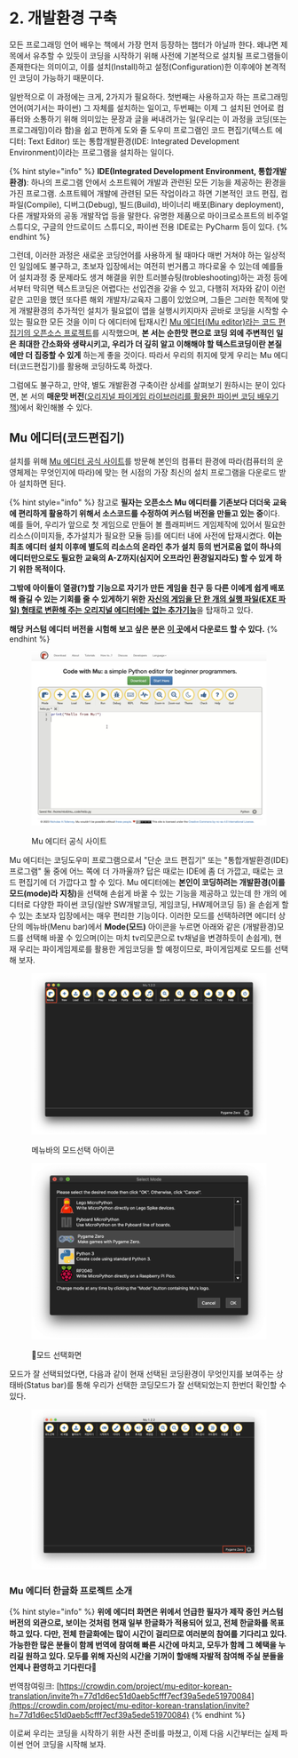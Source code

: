 # 2. 개발환경 구축

모든 프로그래밍 언어 배우는 책에서 가장 먼저 등장하는 챕터가 아닐까 한다. 왜냐면 제목에서 유추할 수 있듯이 코딩을 시작하기 위해 사전에 기본적으로 설치될 프로그램들이 존재한다는 의미이고, 이를 설치(Install)하고 설정(Configuration)한 이후에야 본격적인 코딩이 가능하기 때문이다.&#x20;

일반적으로 이 과정에는 크게, 2가지가 필요하다. 첫번째는 사용하고자 하는 프로그래밍 언어(여기서는 파이썬) 그 자체를 설치하는 일이고, 두번째는 이제 그 설치된 언어로 컴퓨터와 소통하기 위해 의미있는 문장과 글을 써내려가는 일(우리는 이 과정을 코딩(또는 프로그래밍)이라 함)을 쉽고 편하게 도와 줄 도우미 프로그램인 코드 편집기(텍스트 에디터: Text Editor) 또는 통합개발환경(IDE: Integrated Development Environment)이라는 프로그램을 설치하는 일이다.&#x20;

{% hint style="info" %}
**IDE(Integrated Development Environment, 통합개발환경)**: 하나의 프로그램 안에서 소프트웨어 개발과 관련된 모든 기능을 제공하는 환경을 가진 프로그램. 소프트웨어 개발에 관련된 모든 작업이라고 하면 기본적인 코드 편집, 컴파일(Compile), 디버그(Debug), 빌드(Build), 바이너리 배포(Binary deployment), 다른 개발자와의 공동 개발작업 등을 말한다. 유명한 제품으로 마이크로소프트의 비주얼 스튜디오, 구글의 안드로이드 스튜디오, 파이썬 전용 IDE로는 PyCharm 등이 있다.
{% endhint %}

그런데, 이러한 과정은 새로운 코딩언어를 사용하게 될 때마다 매번 거쳐야 하는 일상적인 일임에도 불구하고, 초보자 입장에서는 여전히 번거롭고 까다로울 수 있는데 예를들어 설치과정 중 문제라도 생겨 해결을 위한 트러블슈팅(trobleshooting)하는 과정 등에서부터 막히면 텍스트코딩은 어렵다는 선입견을 갖을 수 있고, 다행히 저자와 같이 이런 같은 고민을 했던 또다른 해외 개발자/교육자 그룹이 있었으며, 그들은 그러한 목적에 맞게 개발환경의 추가적인 설치가 필요없이 앱을 실행시키지마자 곧바로 코딩을 시작할 수 있는 필요한 모든 것을 이미 다 에디터에 탑재시킨 [Mu 에디터(Mu editor)라는 코드 편집기의 오픈소스 프로젝트](https://github.com/mu-editor/mu)를 시작했으며, **본 서는 순한맛 편으로 코딩 외에 주변적인 일은 최대한 간소화와 생략시키고, 우리가 더 깊히 알고 이해해야 할 텍스트코딩이란 본질에만 더 집중할 수 있게** 하는게 좋을 것이다. 따라서 우리의 취지에 맞게 우리는 Mu 에디터(코드편집기)를 활용해 코딩하도록 하겠다.&#x20;

그럼에도 불구하고, 만약, 별도 개발환경 구축이란 상세를 살펴보기 원하시는 분이 있다면, 본 서의 **매운맛 버전**([오리지널 파이게임 라이브러리를 활용한 파이썬 코딩 배우기 책](dev_env.md))에서 확인해볼 수 있다.



## Mu 에디터(코드편집기)

설치를 위해 [Mu 에디터 공식 사이트](https://codewith.mu/en/download)를 방문해 본인의 컴퓨터 환경에 따라(컴퓨터의 운영체제는 무엇인지에 따라)에 맞는 현 시점의 가장 최신의 설치 프로그램을 다운로드 받아 설치하면 된다.

{% hint style="info" %}
참고로 **필자는 오픈소스 Mu 에디터를 기존보다 더더욱 교육에 편리하게 활용하기 위해서 소스코드를 수정하여 커스텀 버전을 만들고 있는 중**이다. 예를 들어, 우리가 앞으로 첫 게임으로 만들어 볼 플래피버드 게임제작에 있어서 필요한 리소스(이미지들, 추가설치가 필요한 모듈 등)를 에디터 내에 사전에 탑재시켰다. **이는 최초 에디터 설치 이후에 별도의 리소스의 온라인 추가 설치 등의 번거로움 없이 하나의 에디터만으로도 필요한 교육의 A-Z까지(심지어 오프라인 환경일지라도) 할 수 있게 하기 위한 목적이다.**&#x20;

**그밖에 아이들이 열광(?)할 기능으로 자기가 만든 게임을 친구 등 다른 이에게 쉽게 배포해 즐길 수 있는 기회를 줄 수 있게하기 위한** [**자신의 게임을 단 한 개의 실행 파일(EXE 파일) 형태로 변환해 주는 오리지널 에디터에는 없는 추가기능**](appendix/packaging.md)을 탑재하고 있다.

**해당 커스텀 에디터 버전을 시험해 보고 싶은 분은** [**이 곳**](https://github.com/roboticsware/mu/releases/)**에서 다운로드 할 수 있다.**
{% endhint %}

<figure><img src=".gitbook/assets/image (28).png" alt=""><figcaption><p>Mu 에디터 공식 사이트</p></figcaption></figure>

Mu 에디터는 코딩도우미 프로그램으로서 "단순 코드 편집기" 또는 "통합개발환경(IDE) 프로그램" 둘 중에 어느 쪽에 더 가까울까? 답은 때로는 IDE에 좀 더 가깝고, 때로는 코드 편집기에 더 가깝다고 할 수 있다. Mu 에디터에는 **본인이 코딩하려는 개발환경(이를 모드(mode)라 지칭)**&#xC744; 선택해 손쉽게 바꿀 수 있는 기능을 제공하고 있는데 한 개의 에디터로 다양한 파이썬 코딩(일반 SW개발코딩, 게임코딩, HW제어코딩 등) 을 손쉽게 할 수 있는 초보자 입장에서는 매우 편리한 기능이다. 이러한 모드를 선택하려면 에디터 상단의 메뉴바(Menu bar)에서 **Mode(모드)** 아이콘을 누르면 아래와 같은 (개발환경)모드를 선택해 바꿀 수 있으며(이는 마치 tv리모콘으로 tv채널을 변경하듯이 손쉽게), 현재 우리는 파이게임제로를 활용한 게임코딩을 할 예정이므로, 파이게임제로 모드를 선택해 보자.

<figure><img src=".gitbook/assets/image (78).png" alt=""><figcaption><p>메뉴바의 모드선택 아이콘</p></figcaption></figure>

<figure><img src=".gitbook/assets/lib_sel.png" alt=""><figcaption><p>모드 선택화면</p></figcaption></figure>



모드가 잘 선택되었다면, 다음과 같이 현재 선택된 코딩환경이 무엇인지를 보여주는 상태바(Status bar)를 통해 우리가 선택한 코딩모드가 잘 선택되었는지 한번더 확인할 수 있다.

<figure><img src=".gitbook/assets/image (18).png" alt=""><figcaption></figcaption></figure>

### Mu 에디터 한글화 프로젝트 소개

{% hint style="info" %}
**위에 에디터 화면은 위에서 언급한 필자가 제작 중인 커스텀 버전의 외관으로, 보이는 것처럼 현재 일부 한글화가 적용되어 있고, 전체 한글화를 목표하고 있다. 다만, 전체 한글화에는 많이 시간이 걸리므로 여러분의 참여를 기다리고 있다. 가능한한 많은 분들이 함께 번역에 참여해 빠른 시간에 마치고, 모두가 함께 그 혜택을 누리길 원하고 있다. 모두를 위해 자신의 시간을 기꺼이 할애해 자발적 참여해 주실 분들을 언제나 환영하고 기다린다🙏**

번역참여링크: [https://crowdin.com/project/mu-editor-korean-translation/invite?h=77d1d6ec51d0aeb5cfff7ecf39a5ede51970084](https://crowdin.com/project/mu-editor-korean-translation/invite?h=77d1d6ec51d0aeb5cfff7ecf39a5ede51970084)
{% endhint %}

이로써 우리는 코딩을 시작하기 위한 사전 준비를 마쳤고, 이제 다음 시간부터는 실제 파이썬 언어 코딩을 시작해 보자.
